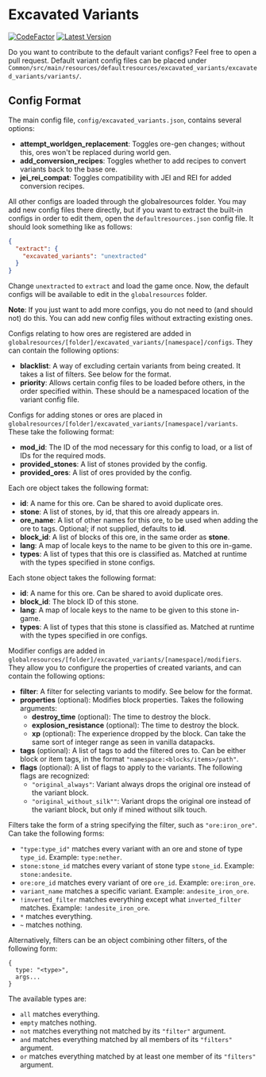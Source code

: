 # Excavated Variants

[![CodeFactor](https://www.codefactor.io/repository/github/lukebemish/excavatedvariants/badge?style=for-the-badge)](https://www.codefactor.io/repository/github/lukebemish/excavatedvariants)
[![Latest Version](https://img.shields.io/modrinth/v/excavated_variants?label=latest&style=for-the-badge)](https://modrinth.com/mod/excavated_variants)

Do you want to contribute to the default variant configs? Feel free to open a pull request. Default variant config files can be placed under `Common/src/main/resources/defaultresources/excavated_variants/excavated_variants/variants/`.


## Config Format

The main config file, `config/excavated_variants.json`, contains several options:

* **attempt\_worldgen\_replacement**: Toggles ore-gen changes; without this, ores won't be replaced during world gen.
* **add\_conversion\_recipes**: Toggles whether to add recipes to convert variants back to the base ore.
* **jei\_rei\_compat**: Toggles compatibility with JEI and REI for added conversion recipes.

All other configs are loaded through the globalresources folder. You may add new config files there directly, but if you want to extract the built-in 
configs in order to edit them, open the `defaultresources.json` config file. It should look something like as follows:
```json
{
  "extract": {
    "excavated_variants": "unextracted"
  }
}
```
Change `unextracted` to `extract` and load the game once. Now, the default configs will be available to edit in the `globalresources` folder.

**Note**: If you just want to add more configs, you do not need to (and should not) do this. You can add new config files without extracting existing ones.

Configs relating to how ores are registered are added in `globalresources/[folder]/excavated_variants/[namespace]/configs`. They can contain the following 
options:

* **blacklist**: A way of excluding certain variants from being created. It takes a list of filters. See below for the format.
* **priority**: Allows certain config files to be loaded before others, in the order specified within. These should be a namespaced location of the variant config file.

Configs for adding stones or ores are placed in `globalresources/[folder]/excavated_variants/[namespace]/variants`. These take the following format:

* **mod\_id**: The ID of the mod necessary for this config to load, or a list of IDs for the required mods.
* **provided_stones**: A list of stones provided by the config.
* **provided_ores**: A list of ores provided by the config.

Each ore object takes the following format:

* **id**: A name for this ore. Can be shared to avoid duplicate ores.
* **stone**: A list of stones, by id, that this ore already appears in.
* **ore\_name**: A list of other names for this ore, to be used when adding the ore to tags. Optional; if not supplied, defaults to **id**.
* **block\_id**: A list of blocks of this ore, in the same order as **stone**.
* **lang**: A map of locale keys to the name to be given to this ore in-game.
* **types**: A list of types that this ore is classified as. Matched at runtime with the types specified in stone configs.

Each stone object takes the following format:

* **id**: A name for this ore. Can be shared to avoid duplicate ores.
* **block\_id**: The block ID of this stone.
* **lang**: A map of locale keys to the name to be given to this stone in-game.
* **types**: A list of types that this stone is classified as. Matched at runtime with the types specified in ore configs.

Modifier configs are added in `globalresources/[folder]/excavated_variants/[namespace]/modifiers`. They allow you to configure the properties of created variants, and can contain the following options:

* **filter**: A filter for selecting variants to modify. See below for the format.
* **properties** (optional): Modifies block properties. Takes the following arguments:
  * **destroy_time** (optional): The time to destroy the block.
  * **explosion_resistance** (optional): The time to destroy the block.
  * **xp** (optional): The experience dropped by the block. Can take the same sort of integer range as seen in vanilla datapacks.
* **tags** (optional): A list of tags to add the filtered ores to. Can be either block or item tags, in the format `"namespace:<blocks/items>/path"`.
* **flags** (optional): A list of flags to apply to the variants. The following flags are recognized:
  * `"original_always"`: Variant always drops the original ore instead of the variant block.
  * `"original_without_silk""`: Variant drops the original ore instead of the variant block, but only if mined without silk touch.

Filters take the form of a string specifying the filter, such as `"ore:iron_ore"`. Can take the following forms:

* `"type:type_id"` matches every variant with an ore and stone of type `type_id`. Example: `type:nether`.  
* `stone:stone_id` matches every variant of stone type `stone_id`. Example: `stone:andesite`.
* `ore:ore_id` matches every variant of ore `ore_id`. Example: `ore:iron_ore`.
* `variant_name` matches a specific variant. Example: `andesite_iron_ore`.
* `!inverted_filter` matches everything except what `inverted_filter` matches. Example: `!andesite_iron_ore`.
* `*` matches everything.
* `~` matches nothing.

Alternatively, filters can be an object combining other filters, of the following form:
```json5
{
  type: "<type>",
  args...
}
```
The available types are:

* `all` matches everything.
* `empty` matches nothing.
* `not` matches everything not matched by its `"filter"` argument.
* `and` matches everything matched by all members of its `"filters"` argument.
* `or` matches everything matched by at least one member of its `"filters"` argument.

